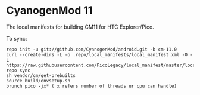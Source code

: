 CyanogenMod 11
==============

The local manifests for building CM11 for HTC Explorer/Pico.

To sync:

    repo init -u git://github.com/CyanogenMod/android.git -b cm-11.0
    curl --create-dirs -L -o .repo/local_manifests/local_manifest.xml -O -L https://raw.githubusercontent.com/PicoLegacy/local_manifest/master/local_manifest.xml
    repo sync
    sh vendor/cm/get-prebuilts
    source build/envsetup.sh
    brunch pico -jx* ( x refers number of threads ur cpu can handle)

